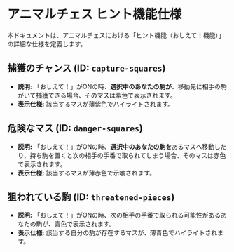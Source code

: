 # アニマルチェス ヒント機能仕様

本ドキュメントは、アニマルチェスにおける「ヒント機能（おしえて！機能）」の詳細な仕様を定義します。

## 捕獲のチャンス (ID: `capture-squares`)

- **説明:** 「おしえて！」がONの時、**選択中のあなたの駒が**、移動先に相手の駒がいて捕獲できる場合、そのマスは紫色で表示されます。
- **表示仕様:** 該当するマスが薄紫色でハイライトされます。

## 危険なマス (ID: `danger-squares`)

- **説明:** 「おしえて！」がONの時、**選択中のあなたの駒を**あるマスへ移動したり、持ち駒を置くと次の相手の手番で取られてしまう場合、そのマスは赤色で表示されます。
- **表示仕様:** 該当するマスが薄赤色で示唆されます。

## 狙われている駒 (ID: `threatened-pieces`)

- **説明:** 「おしえて！」がONの時、次の相手の手番で取られる可能性があるあなたの駒が、青色で表示されます。
- **表示仕様:** 該当する自分の駒が存在するマスが、薄青色でハイライトされます。